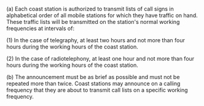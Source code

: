 (a) Each coast station is authorized to transmit lists of call signs in alphabetical order of all mobile stations for which they have traffic on hand. These traffic lists will be transmitted on the station's normal working frequencies at intervals of:

(1) In the case of telegraphy, at least two hours and not more than four hours during the working hours of the coast station.

(2) In the case of radiotelephony, at least one hour and not more than four hours during the working hours of the coast station.

(b) The announcement must be as brief as possible and must not be repeated more than twice. Coast stations may announce on a calling frequency that they are about to transmit call lists on a specific working frequency.

